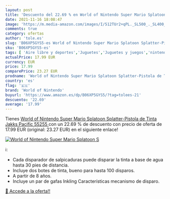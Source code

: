 ```yaml
---
layout: post
title: 'Descuento del 22.69 % en World of Nintendo Super Mario Splatoon S'
date: 2021-11-16 18:08:47
image: 'https://m.media-amazon.com/images/I/512TUr2+qPL._SL500_._SL400_.jpg'
comments: true
category: ofertas
author: 'tole.es'
slug: 'B06XP5GYS5-es World of Nintendo Super Mario Splatoon Splatter-Pistola de...'
sku: 'B06XP5GYS5-es'
tags: [ 'Aire libre y deportes','Juguetes','Juguetes y juegos','nintendo','world of nintendo', ]
actualPrice: 17.99 EUR
currency: EUR
price: 17.99
comparePrice: 23.27 EUR
prodname: 'World of Nintendo Super Mario Splatoon Splatter-Pistola de Tinta  Jakks Pacific 55255 '
country: 'es'
flag: '🇪🇸'
brand: 'World of Nintendo'
buyurl: 'https://www.amazon.es/dp/B06XP5GYS5/?tag=tolees-21'
descuento: '22.69'
average: '17.99'
---
```


Tienes [World of Nintendo Super Mario Splatoon Splatter-Pistola de Tinta  Jakks Pacific 55255 ](https://www.amazon.es/dp/B06XP5GYS5/?tag=tolees-21) con un 22.69 % de descuento con precio de oferta de 17.99 EUR (original: 23.27 EUR) en el siguiente enlace!

[![World of Nintendo Super Mario Splatoon S](https://m.media-amazon.com/images/I/512TUr2+qPL._SL500_._SL400_.jpg)](https://www.amazon.es/dp/B06XP5GYS5/?tag=tolees-21)

ℹ️:

- Cada disparador de salpicaduras puede disparar la tinta a base de agua hasta 30 pies de distancia.
- Incluye dos botes de tinta, bueno para hasta 100 disparos.
- A partir de 8 años.
- Incluye un par de gafas Inkling Características mecanismo de disparo.

[🛒 Accede a la oferta!!](https://www.amazon.es/dp/B06XP5GYS5/?tag=tolees-21)
